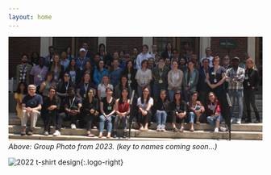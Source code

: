 ```yaml
---
layout: home
---
```

![Group photo from 2022 workshop](assets/img/group-photos/group-photo-2023.jpg)
_Above: Group Photo from 2023. (key to names coming soon...)_

![2022 t-shirt design](assets/img/tshirt-2022.png){:.logo-right}
